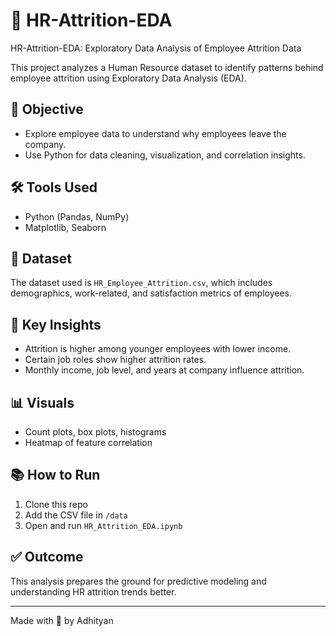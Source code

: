 # 💼 HR-Attrition-EDA

HR-Attrition-EDA: Exploratory Data Analysis of Employee Attrition Data

This project analyzes a Human Resource dataset to identify patterns behind employee attrition using Exploratory Data Analysis (EDA).

## 📌 Objective

- Explore employee data to understand why employees leave the company.
- Use Python for data cleaning, visualization, and correlation insights.

## 🛠️ Tools Used

- Python (Pandas, NumPy)
- Matplotlib, Seaborn

## 📁 Dataset

The dataset used is `HR_Employee_Attrition.csv`, which includes demographics, work-related, and satisfaction metrics of employees.

## 🧠 Key Insights

- Attrition is higher among younger employees with lower income.
- Certain job roles show higher attrition rates.
- Monthly income, job level, and years at company influence attrition.

## 📊 Visuals

- Count plots, box plots, histograms
- Heatmap of feature correlation

## 📚 How to Run

1. Clone this repo
2. Add the CSV file in `/data`
3. Open and run `HR_Attrition_EDA.ipynb`

## ✅ Outcome

This analysis prepares the ground for predictive modeling and understanding HR attrition trends better.

---

Made with 💖 by Adhityan
